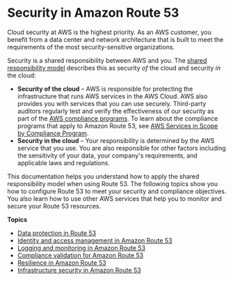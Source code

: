 # Security in Amazon Route 53<a name="security"></a>

Cloud security at AWS is the highest priority\. As an AWS customer, you benefit from a data center and network architecture that is built to meet the requirements of the most security\-sensitive organizations\.

Security is a shared responsibility between AWS and you\. The [shared responsibility model](https://aws.amazon.com/compliance/shared-responsibility-model/) describes this as security *of* the cloud and security *in* the cloud:
+ **Security of the cloud** – AWS is responsible for protecting the infrastructure that runs AWS services in the AWS Cloud\. AWS also provides you with services that you can use securely\. Third\-party auditors regularly test and verify the effectiveness of our security as part of the [AWS compliance programs](https://aws.amazon.com/compliance/programs/)\. To learn about the compliance programs that apply to Amazon Route 53, see [AWS Services in Scope by Compliance Program](https://aws.amazon.com/compliance/services-in-scope/)\.
+ **Security in the cloud** – Your responsibility is determined by the AWS service that you use\. You are also responsible for other factors including the sensitivity of your data, your company's requirements, and applicable laws and regulations\. 

This documentation helps you understand how to apply the shared responsibility model when using Route 53\. The following topics show you how to configure Route 53 to meet your security and compliance objectives\. You also learn how to use other AWS services that help you to monitor and secure your Route 53 resources\. 

**Topics**
+ [Data protection in Route 53](data-protection.md)
+ [Identity and access management in Amazon Route 53](auth-and-access-control.md)
+ [Logging and monitoring in Amazon Route 53](logging-monitoring.md)
+ [Compliance validation for Amazon Route 53](route-53-compliance.md)
+ [Resilience in Amazon Route 53](disaster-recovery-resiliency.md)
+ [Infrastructure security in Amazon Route 53](infrastructure-security.md)